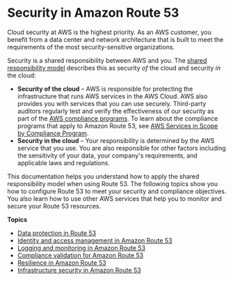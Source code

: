 # Security in Amazon Route 53<a name="security"></a>

Cloud security at AWS is the highest priority\. As an AWS customer, you benefit from a data center and network architecture that is built to meet the requirements of the most security\-sensitive organizations\.

Security is a shared responsibility between AWS and you\. The [shared responsibility model](https://aws.amazon.com/compliance/shared-responsibility-model/) describes this as security *of* the cloud and security *in* the cloud:
+ **Security of the cloud** – AWS is responsible for protecting the infrastructure that runs AWS services in the AWS Cloud\. AWS also provides you with services that you can use securely\. Third\-party auditors regularly test and verify the effectiveness of our security as part of the [AWS compliance programs](https://aws.amazon.com/compliance/programs/)\. To learn about the compliance programs that apply to Amazon Route 53, see [AWS Services in Scope by Compliance Program](https://aws.amazon.com/compliance/services-in-scope/)\.
+ **Security in the cloud** – Your responsibility is determined by the AWS service that you use\. You are also responsible for other factors including the sensitivity of your data, your company's requirements, and applicable laws and regulations\. 

This documentation helps you understand how to apply the shared responsibility model when using Route 53\. The following topics show you how to configure Route 53 to meet your security and compliance objectives\. You also learn how to use other AWS services that help you to monitor and secure your Route 53 resources\. 

**Topics**
+ [Data protection in Route 53](data-protection.md)
+ [Identity and access management in Amazon Route 53](auth-and-access-control.md)
+ [Logging and monitoring in Amazon Route 53](logging-monitoring.md)
+ [Compliance validation for Amazon Route 53](route-53-compliance.md)
+ [Resilience in Amazon Route 53](disaster-recovery-resiliency.md)
+ [Infrastructure security in Amazon Route 53](infrastructure-security.md)